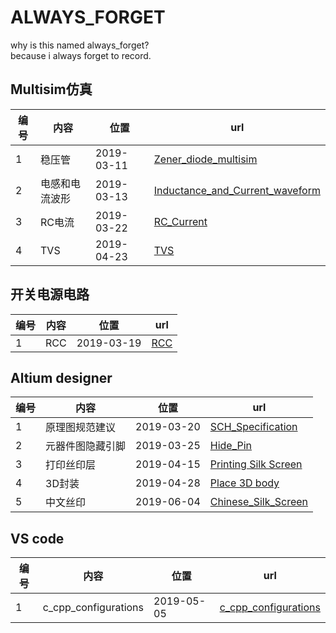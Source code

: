 # ALWAYS_FORGET

why is this named always_forget?  
because i always forget to record.

## Multisim仿真

|编号|内容|位置|url|
|--|--|--|--|
|1|稳压管|2019-03-11|[Zener_diode_multisim](./2019/0311/Zener_diode_multisim.md)|
|2|电感和电流波形|2019-03-13|[Inductance_and_Current_waveform](./2019/0313/Inductance_and_Current_waveform.md)|
|3|RC电流|2019-03-22|[RC_Current](./2019/0322/RC_Current.md)
|4|TVS|2019-04-23|[TVS](./2019/0423/TVS.md)

## 开关电源电路

|编号|内容|位置|url|
|--|--|--|--|
|1|RCC|2019-03-19|[RCC](./2019/0319/RCC.md)|

## Altium designer

|编号|内容|位置|url|
|--|--|--|--|
|1|原理图规范建议|2019-03-20|[SCH_Specification](./2019/0320/SCH_Specification.md)|
|2|元器件图隐藏引脚|2019-03-25|[Hide_Pin](./2019/0325/Hide_Pin.md)
|3|打印丝印层|2019-04-15|[Printing Silk Screen](./2019/0415/Print_Silk_Screen.md)|
|4|3D封装|2019-04-28|[Place 3D body](./2019/0428/Place_3D_body.md)|
|5|中文丝印|2019-06-04|[Chinese_Silk_Screen](./2019/0604/Chinese_Silk_Screen.md)

## VS code

|编号|内容|位置|url|
|--|--|--|--|
|1|c_cpp_configurations|2019-05-05|[c_cpp_configurations](./2019/0505/c_cpp_configurations.md)|
